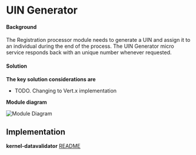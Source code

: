 ﻿# UIN Generator

#### Background

The Registration processor module needs to generate a UIN and assign it to an individual during the end of the process. The UIN Generator micro service responds back with an unique number whenever requested. 

#### Solution



**The key solution considerations are**


- TODO. Changing to Vert.x implementation



**Module diagram**



![Module Diagram](_images/TODO.jpg)



## Implementation


**kernel-datavalidator** [README](../../../kernel/kernel-idgenerator-uin/README.md)

